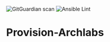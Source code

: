![GitGuardian scan](https://github.com/stiliajohny/Ansible-Provisioning/workflows/GitGuardian%20scan/badge.svg?branch=master) ![Ansible Lint](https://github.com/stiliajohny/Ansible-Provisioning/workflows/Ansible%20Lint/badge.svg?branch=master)
# Provision-Archlabs
